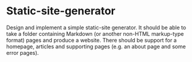 # Static-site-generator
Design and implement a simple static-site generator.   It should be able to take a folder containing Markdown (or another non-HTML markup-type format) pages and produce a website. There should be support for a homepage, articles and supporting pages (e.g. an about page and some error pages).
